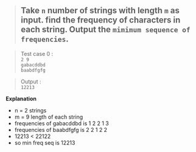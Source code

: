 > ## Take `n` number of strings with length `m` as input. find the frequency of characters in each string. Output the `mimimum sequence of frequencies`.


> Test case 0 :</br>
  `2 9`</br>
  `gabacddbd`</br>
  `baabdfgfg`</br>

> Output :</br>
`12213`</br>


**Explanation**

- n = 2 strings
- m = 9 length of each string
- frequencies of gabacddbd is 1 2 2 1 3
- frequencies of baabdfgfg is 2 2 1 2 2
- 12213 < 22122
- so min freq seq is 12213
